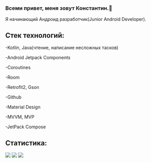 ### Всеми привет, меня зовут Константин.👋
Я начинающий Андроид разработчик(Junior Android Developer).

## Стек технологий:

-Kotlin, Java(чтение, написание несложных тасков)

-Android Jetpack Components

-Coroutines

-Room

-Retrofit2, Gson

-Github

-Material Design

-MVVM, MVP

-JetPack Compose

## Статистика:

![](http://github-profile-summary-cards.vercel.app/api/cards/repos-per-language?username=BeeR080&theme=default)
![](https://github-profile-summary-cards.vercel.app/api/cards/stats?username=BeeR080&theme=github_dark)
![](http://github-profile-summary-cards.vercel.app/api/cards/productive-time?username=BeeR080&theme=default&utcOffset=8)


